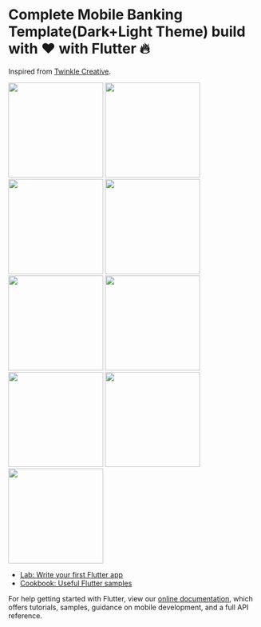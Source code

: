 # Complete Mobile Banking Template(Dark+Light Theme) build with ♥️ with Flutter 🔥

Inspired from [Twinkle Creative](https://dribbble.com/shots/16369224-Banking-Mobile-App).

<p float="center">
  <img src="https://github.com/martinoyovo/flutter-banking-app/blob/main/screenshots/Simulator%20Screen%20Shot%20-%20iPhone%2013%20-%202022-01-18%20at%2003.22.23.png" width="190"/>
  <img src="https://raw.githubusercontent.com/martinoyovo/flutter-banking-app/main/screenshots/Simulator%20Screen%20Shot%20-%20iPhone%2012%20Pro%20Max%20-%202021-09-13%20at%2019.12.02.png" width="190"/>
  <img src="https://github.com/martinoyovo/flutter-banking-app/blob/main/screenshots/Simulator%20Screen%20Shot%20-%20iPhone%2013%20-%202022-01-18%20at%2003.22.11.png" width="190"/>
  <img src="https://raw.githubusercontent.com/martinoyovo/flutter-banking-app/main/screenshots/Simulator%20Screen%20Shot%20-%20iPhone%2012%20Pro%20Max%20-%202021-10-11%20at%2019.09.37.png" width="190"/>
  <img src="https://github.com/martinoyovo/flutter-banking-app/blob/main/screenshots/Simulator%20Screen%20Shot%20-%20iPhone%2013%20-%202022-01-18%20at%2003.22.27.png" width="190"/>
  <img src="https://raw.githubusercontent.com/martinoyovo/flutter-banking-app/main/screenshots/Simulator%20Screen%20Shot%20-%20iPhone%2012%20Pro%20Max%20-%202021-10-11%20at%2019.09.30.png" width="190"/>
  <img src="https://github.com/martinoyovo/flutter-banking-app/blob/main/screenshots/Simulator%20Screen%20Shot%20-%20iPhone%2013%20-%202022-01-18%20at%2003.31.07.png" width="190"/>
  <img src="https://raw.githubusercontent.com/martinoyovo/flutter-banking-app/main/screenshots/Simulator%20Screen%20Shot%20-%20iPhone%2012%20Pro%20Max%20-%202021-10-11%20at%2019.09.48.png" width="190"/>
  <img src="https://raw.githubusercontent.com/martinoyovo/flutter-banking-app/main/screenshots/Simulator%20Screen%20Shot%20-%20iPhone%2012%20Pro%20Max%20-%202021-10-11%20at%2019.09.52.png" width="190"/>
</p>

- [Lab: Write your first Flutter app](https://flutter.dev/docs/get-started/codelab)
- [Cookbook: Useful Flutter samples](https://flutter.dev/docs/cookbook)

For help getting started with Flutter, view our
[online documentation](https://flutter.dev/docs), which offers tutorials,
samples, guidance on mobile development, and a full API reference.
